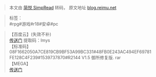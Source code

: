 > 本文由 [简悦 SimpRead](http://ksria.com/simpread/) 转码， 原文地址 [blog.reimu.net](https://blog.reimu.net/archives/58103)

> 标签：  
> #rpg#游戏#r18#安卓#pc

> 【百度云】(失效不补)  
> [传送门](https://pan.baidu.com/s/1Q5IRAxROMXejp5f-yCcDRg) 提取码：lmys  
> 【标准码】  
> 08F1662050A7CE819CB9BF53A99BC331#48FB0E243AC494EF69781FE128C4F239#1539737870#R2144 V1.5 御所修复版. rar  
> 【MEGA】  
> [传送门](https://mega.nz/folder/JsAmzRSD#FKcv60LubnhanDJEE45r0w)